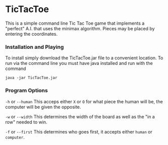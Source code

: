 # TicTacToe

This is a simple command line Tic Tac Toe game that implements a "perfect" A.I. that uses the minimax algorithm. 
Pieces may be placed by entering the coordinates.

### Installation and Playing
To install simply download the TicTacToe.jar file to a convenient location. To run via the command line you must have java installed and 
run with the command
```
java -jar TicTacToe.jar
```

### Program Options
`-h` or  `--human` This acceps either `X` or `O` for what piece the human will be, the computer will be given the opposite.

`-w` or `--width` This determines the width of the board as well as the "in a row" needed to win.

`-f` or `--first` This determines who goes first, it accepts either `human` or `computer`.
